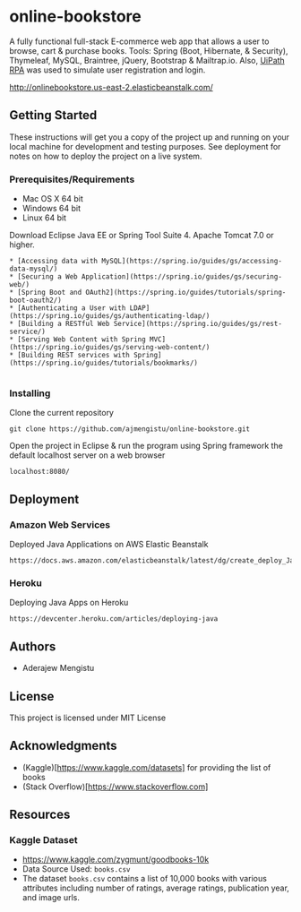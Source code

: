 # online-bookstore
A fully functional full-stack E-commerce web app that allows a user to browse, cart &amp; purchase books.  Tools: Spring (Boot, Hibernate, &amp; Security), Thymeleaf, MySQL, Braintree, jQuery, Bootstrap &amp; Mailtrap.io. Also, [UiPath RPA](https://www.uipath.com/rpa/robotic-process-automation)
was used to simulate user registration and login.

http://onlinebookstore.us-east-2.elasticbeanstalk.com/

## Getting Started
These instructions will get you a copy of the project up and running on your local machine for development and testing purposes. See deployment for notes on how to deploy the project on a live system.
### Prerequisites/Requirements
* Mac OS X 64 bit
* Windows 64 bit
* Linux 64 bit
<p>Download Eclipse Java EE or Spring Tool Suite 4.
Apache Tomcat 7.0 or higher. </p>

```
* [Accessing data with MySQL](https://spring.io/guides/gs/accessing-data-mysql/)
* [Securing a Web Application](https://spring.io/guides/gs/securing-web/)
* [Spring Boot and OAuth2](https://spring.io/guides/tutorials/spring-boot-oauth2/)
* [Authenticating a User with LDAP](https://spring.io/guides/gs/authenticating-ldap/)
* [Building a RESTful Web Service](https://spring.io/guides/gs/rest-service/)
* [Serving Web Content with Spring MVC](https://spring.io/guides/gs/serving-web-content/)
* [Building REST services with Spring](https://spring.io/guides/tutorials/bookmarks/)


```
### Installing
Clone the current repository
```
git clone https://github.com/ajmengistu/online-bookstore.git
```
Open the project in Eclipse & run the program using Spring framework the default localhost server on a web browser
```
localhost:8080/
```


## Deployment
### Amazon Web Services
Deployed Java Applications on AWS Elastic Beanstalk
```
https://docs.aws.amazon.com/elasticbeanstalk/latest/dg/create_deploy_Java.html
```
### Heroku
Deploying Java Apps on Heroku

```
https://devcenter.heroku.com/articles/deploying-java
```
## Authors
* Aderajew Mengistu

## License
This project is licensed under MIT License

## Acknowledgments
* (Kaggle)[https://www.kaggle.com/datasets] for providing the list of books
* (Stack Overflow)[https://www.stackoverflow.com]

## Resources
### Kaggle Dataset
* https://www.kaggle.com/zygmunt/goodbooks-10k
* Data Source Used: `books.csv`
* The dataset `books.csv` contains a list of 10,000 books with various attributes including number of ratings, average ratings, publication year, and image urls. 
